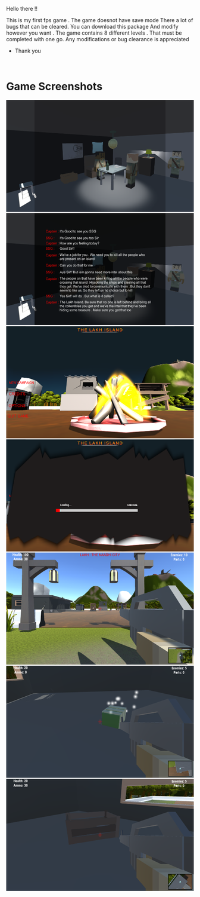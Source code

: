 Hello there !!

This is my first fps game . The game doesnot have save mode
There a lot of bugs that can be cleared. You can download this package 
And modify however you want . The game contains 8 different levels .
That must be completed with one go. Any modifications or bug clearance is appreciated
 - Thank you
 <br>
<h1>Game Screenshots</h1>
<img src="game1.png" width=800 height=300/>
<img src="game2.png" width=800 height=300/>
<img src="game3.png" width=800 height=300/>
<img src="game4.png" width=800 height=300/>
<img src="game5.png" width=800 height=300/>
<img src="game6.png" width=800 height=300/>
<img src="game7.png" width=800 height=300/>
